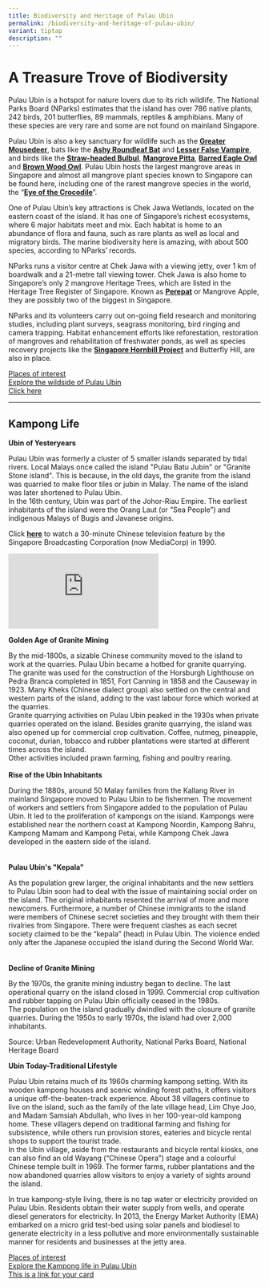 ```yaml
---
title: Biodiversity and Heritage of Pulau Ubin
permalink: /biodiversity-and-heritage-of-pulau-ubin/
variant: tiptap
description: ""
---
```

<h1><strong>A Treasure Trove of Biodiversity&nbsp;</strong></h1>
<p>Pulau Ubin is a hotspot for nature lovers due to its rich wildlife. The
National Parks Board (NParks) estimates that the island has over&nbsp;786
native plants, 242 birds, 201 butterflies, 89 mammals, reptiles &amp; amphibians.
Many of these species are very rare and some are not found on mainland
Singapore.</p>
<p>Pulau Ubin is also a key sanctuary for wildlife such as the <strong><a href="https://www.nparks.gov.sg/florafaunaweb/fauna/1/1/11" rel="noopener noreferrer nofollow" target="_blank">Greater Mousedeer</a></strong>,
bats like the <strong><a href="https://www.facebook.com/nparksbuzz/posts/the-ashy-roundleaf-bat-hipposideros-cineraceus-was-first-recorded-on-pulau-ubin-/1960144947358305/" rel="noopener noreferrer nofollow" target="_blank">Ashy Roundleaf Bat</a></strong> and <strong><a href="https://www.nparks.gov.sg/florafaunaweb/fauna/2/1/219" rel="noopener noreferrer nofollow" target="_blank">Lesser False Vampire</a></strong>,
and birds like the <strong><a href="https://www.nparks.gov.sg/florafaunaweb/fauna/3/6/36" rel="noopener noreferrer nofollow" target="_blank">Straw-headed Bulbul</a></strong>, <strong><a href="https://www.nparks.gov.sg/florafaunaweb/fauna/2/7/276" rel="noopener noreferrer nofollow" target="_blank">Mangrove Pitta</a></strong>, <strong><a href="https://www.nparks.gov.sg/florafaunaweb/fauna/6/3/630" rel="noopener noreferrer nofollow" target="_blank">Barred Eagle Owl</a></strong> and <strong><a href="https://www.nparks.gov.sg/nparksbuzz/nov-issue-2020/conservation/in-the-lonely-'owl'" rel="noopener noreferrer nofollow" target="_blank">Brown Wood Owl</a></strong>.
Pulau Ubin hosts the largest mangrove areas in Singapore and almost all
mangrove plant species known to Singapore can be found here, including
one of the rarest mangrove species in the world, the “<strong><a href="https://www.nparks.gov.sg/florafaunaweb/flora/4/0/4002" rel="noopener noreferrer nofollow" target="_blank">Eye of the Crocodile</a></strong>”.&nbsp;</p>
<p>One of Pulau Ubin’s key attractions is Chek Jawa Wetlands, located on
the eastern coast of the island. It has one of Singapore’s richest ecosystems,
where 6 major habitats meet and mix. Each habitat is home to an abundance
of flora and fauna, such as rare plants as well as local and migratory
birds. The marine biodiversity here is amazing, with about 500 species,
according to NParks’ records.</p>
<p>NParks runs a visitor centre at Chek Jawa with a viewing jetty, over 1
km of boardwalk and a 21-metre tall viewing tower. Chek Jawa is also home
to Singapore’s only 2 mangrove Heritage Trees, which are listed in the
Heritage Tree Register of Singapore. Known as <strong><a href="https://www.nparks.gov.sg/florafaunaweb/flora/4/7/4739" rel="noopener noreferrer nofollow" target="_blank">Perepat</a></strong> or
Mangrove Apple, they are possibly two of the biggest in Singapore.</p>
<p>NParks and its volunteers carry out on-going field research and monitoring
studies, including plant surveys, seagrass monitoring, bird ringing and
camera trapping. Habitat enhancement efforts like reforestation, restoration
of mangroves and rehabilitation of freshwater ponds, as well as species
recovery projects like the <strong><a href="https://www.nparks.gov.sg/-/media/cuge/ebook/citygreen/cg4/cg4_14.pdf?la=en&amp;hash=0463E2630FB091E0BE1AA5B6AEA70AD27CC43FF0" rel="noopener noreferrer nofollow" target="_blank">Singapore Hornbill Project</a></strong> and
Butterfly Hill, are also in place.</p>
<p></p>
<div class="isomer-card-grid"><a rel="noopener noreferrer nofollow" href="https://www.isomer.gov.sg" class="isomer-card"><div class="isomer-card-body"><div class="isomer-card-title">Places of interest</div><div class="isomer-card-description">Explore the wildside of Pulau Ubin</div><div class="isomer-card-link">Click here</div></div></a>
</div>
<hr>
<h2>Kampong Life</h2>
<p><strong>Ubin of Yesteryears</strong>
</p>
<p>Pulau Ubin was formerly a cluster of 5 smaller islands separated by tidal
rivers. Local Malays once called the island "Pulau Batu Jubin" or "Granite
Stone island". This is because, in the old days, the granite from the island
was quarried to make floor tiles or jubin in Malay. The name of the island
was later shortened to Pulau Ubin.
<br>In the 16th century, Ubin was part of the Johor-Riau Empire. The earliest
inhabitants of the island were the Orang Laut (or “Sea People”) and indigenous
Malays of Bugis and Javanese origins.</p>
<p>Click <strong><a href="https://www.youtube.com/watch?v=s882nfgbdZc&amp;t=220s" rel="noopener noreferrer" target="_blank">here</a></strong> to
watch a 30-minute Chinese television feature by the Singapore Broadcasting
Corporation (now MediaCorp) in 1990.</p>
<div class="iframe-wrapper">
<iframe allowfullscreen="true" frameborder="0" src="https://www.youtube.com/embed/s882nfgbdZc?si=8JDQT70X44ZffGhy"></iframe>
</div>
<p><strong>Golden Age of Granite Mining</strong>
</p>
<p>By the mid-1800s, a sizable Chinese community moved to the island to work
at the quarries. Pulau Ubin became a hotbed for granite quarrying. The
granite was used for the construction of the Horsburgh Lighthouse on Pedra
Branca completed in 1851, Fort Canning in 1858 and the Causeway in 1923.
Many Kheks (Chinese dialect group) also settled on the central and western
parts of the island, adding to the vast labour force which worked at the
quarries.
<br>Granite quarrying activities on Pulau Ubin peaked in the 1930s when private
quarries operated on the island. Besides granite quarrying, the island
was also opened up for commercial crop cultivation. Coffee, nutmeg, pineapple,
coconut, durian, tobacco and rubber plantations were started at different
times across the island.
<br>Other activities included prawn farming, fishing and poultry rearing.
<br>
<br><strong>Rise of the Ubin Inhabitants</strong>
</p>
<p>During the 1880s, around 50 Malay families from the Kallang River in mainland
Singapore moved to Pulau Ubin to be fishermen. The movement of workers
and settlers from Singapore added to the population of Pulau Ubin. It led
to the proliferation of kampongs on the island. Kampongs were established
near the northern coast at Kampong Noordin, Kampong Bahru, Kampong Mamam
and Kampong Petai, while Kampong Chek Jawa developed in the eastern side
of the island.
<br>
<br>
<br><strong>Pulau Ubin's "Kepala"</strong>
</p>
<p>As the population grew larger, the original inhabitants and the new settlers
to Pulau Ubin soon had to deal with the issue of maintaining social order
on the island. The original inhabitants resented the arrival of more and
more newcomers. Furthermore, a number of Chinese immigrants to the island
were members of Chinese secret societies and they brought with them their
rivalries from Singapore. There were frequent clashes as each secret society
claimed to be the “kepala” (head) in Pulau Ubin. The violence ended only
after the Japanese occupied the island during the Second World War.
<br>
<br>
<br><strong>Decline of Granite Mining</strong>
</p>
<p>By the 1970s, the granite mining industry began to decline. The last operational
quarry on the island closed in 1999. Commercial crop cultivation and rubber
tapping on Pulau Ubin officially ceased in the 1980s.
<br>The population on the island gradually dwindled with the closure of granite
quarries. During the 1950s to early 1970s, the island had over 2,000 inhabitants.</p>
<p>Source: Urban Redevelopment Authority, National Parks Board, National
Heritage Board</p>
<p><strong>Ubin Today-Traditional Lifestyle</strong>
</p>
<p>Pulau Ubin retains much of its 1960s charming kampong setting. With its
wooden kampong houses and scenic winding forest paths, it offers visitors
a unique off-the-beaten-track experience. About 38 villagers continue to
live on the island, such as the family of the late village head, Lim Chye
Joo, and Madam Samsiah Abdullah, who lives in her 100-year-old kampong
home. These villagers depend on traditional farming and fishing for subsistence,
while others run provision stores, eateries and bicycle rental shops to
support the tourist trade.
<br>In the Ubin village, aside from the restaurants and bicycle rental kiosks,
one can also find an old Wayang (“Chinese Opera”) stage and a colourful
Chinese temple built in 1969. The former farms, rubber plantations and
the now abandoned quarries allow visitors to enjoy a variety of sights
around the island.</p>
<p>In true kampong-style living, there is no tap water or electricity provided
on Pulau Ubin. Residents obtain their water supply from wells, and operate
diesel generators for electricity. In 2013, the Energy Market Authority
(EMA) embarked on a micro grid test-bed using solar panels and biodiesel
to generate electricity in a less pollutive and more environmentally sustainable
manner for residents and businesses at the jetty area.</p>
<p></p>
<div class="isomer-card-grid"><a rel="noopener noreferrer nofollow" href="https://www.isomer.gov.sg" class="isomer-card"><div class="isomer-card-body"><div class="isomer-card-title">Places of interest</div><div class="isomer-card-description">Explore the Kampong life in Pulau Ubin</div><div class="isomer-card-link">This is a link for your card</div></div></a>
</div>
<p></p>